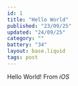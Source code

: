```yaml
---
id: 1
title: "Hello World"
published: "23/09/25"
updated: "24/09/25"
category: ""
battery: "34"
layout: base.liquid
tags: post
---
```

  
Hello World! From *iOS*